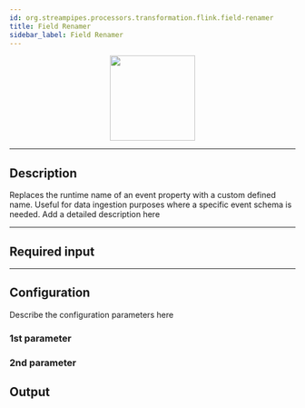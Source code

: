 ```yaml
---
id: org.streampipes.processors.transformation.flink.field-renamer
title: Field Renamer
sidebar_label: Field Renamer
---
```




<p align="center"> 
    <img src="/docs/img/pipeline-elements/org.streampipes.processors.transformation.flink.field-renamer/icon.png" width="150px;" class="pe-image-documentation"/>
</p>

***

## Description

Replaces the runtime name of an event property with a custom defined name. Useful for data ingestion purposes where a specific event schema is needed.
Add a detailed description here

***

## Required input


***

## Configuration

Describe the configuration parameters here

### 1st parameter


### 2nd parameter

## Output
